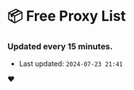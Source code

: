 # :package: Free Proxy List
### Updated every 15 minutes.

- Last updated: `2024-07-23 21:41`

:heart:

